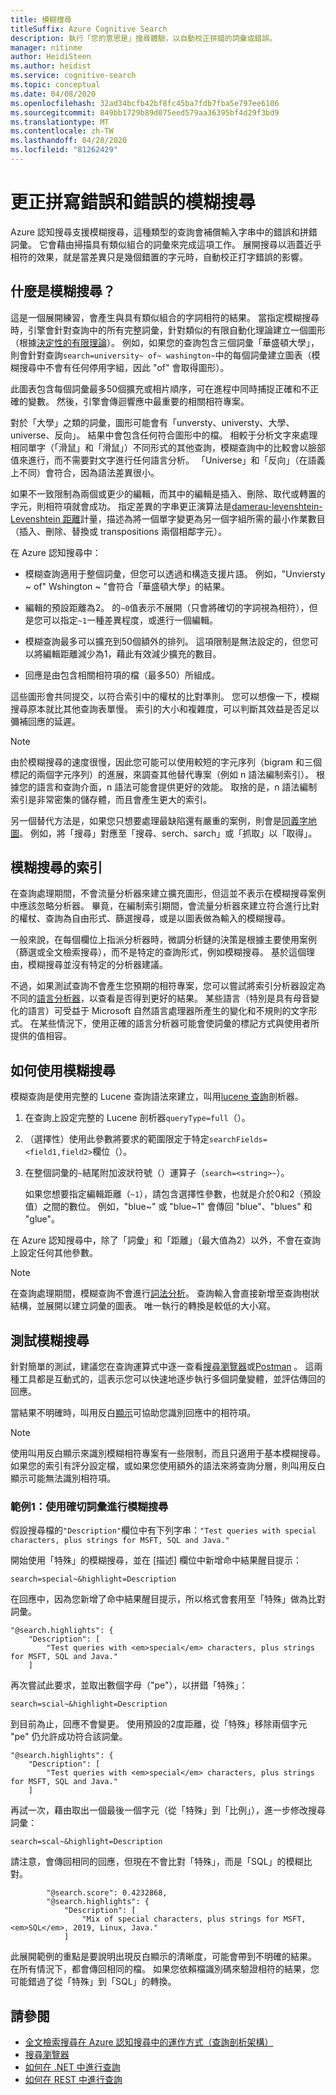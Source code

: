 ```yaml
---
title: 模糊搜尋
titleSuffix: Azure Cognitive Search
description: 執行「您的意思是」搜尋體驗，以自動校正拼錯的詞彙或錯誤。
manager: nitinme
author: HeidiSteen
ms.author: heidist
ms.service: cognitive-search
ms.topic: conceptual
ms.date: 04/08/2020
ms.openlocfilehash: 32ad34bcfb42bf8fc45ba7fdb7fba5e797ee6106
ms.sourcegitcommit: 849bb1729b89d075eed579aa36395bf4d29f3bd9
ms.translationtype: MT
ms.contentlocale: zh-TW
ms.lasthandoff: 04/28/2020
ms.locfileid: "81262429"
---
```

# <a name="fuzzy-search-to-correct-misspellings-and-typos"></a>更正拼寫錯誤和錯誤的模糊搜尋

Azure 認知搜尋支援模糊搜尋，這種類型的查詢會補償輸入字串中的錯誤和拼錯詞彙。 它會藉由掃描具有類似組合的詞彙來完成這項工作。 展開搜尋以涵蓋近乎相符的效果，就是當差異只是幾個錯置的字元時，自動校正打字錯誤的影響。 

## <a name="what-is-fuzzy-search"></a>什麼是模糊搜尋？

這是一個展開練習，會產生與具有類似組合的字詞相符的結果。 當指定模糊搜尋時，引擎會針對查詢中的所有完整詞彙，針對類似的有限自動化理論建立一個圖形（根據[決定性的有限理論](https://en.wikipedia.org/wiki/Deterministic_finite_automaton)）。 例如，如果您的查詢包含三個詞彙「華盛頓大學」，則會針對查詢`search=university~ of~ washington~`中的每個詞彙建立圖表（模糊搜尋中不會有任何停用字組，因此 "of" 會取得圖形）。

此圖表包含每個詞彙最多50個擴充或相片順序，可在進程中同時捕捉正確和不正確的變數。 然後，引擎會傳迴響應中最重要的相關相符專案。 

對於「大學」之類的詞彙，圖形可能會有「unversty、universty、大學、universe、反向」。 結果中會包含任何符合圖形中的檔。 相較于分析文字來處理相同單字（「滑鼠」和「滑鼠」）不同形式的其他查詢，模糊查詢中的比較會以臉部值來進行，而不需要對文字進行任何語言分析。 「Universe」和「反向」（在語義上不同）會符合，因為語法差異很小。

如果不一致限制為兩個或更少的編輯，而其中的編輯是插入、刪除、取代或轉置的字元，則相符項就會成功。 指定差異的字串更正演算法是[damerau-levenshtein-Levenshtein 距離](https://en.wikipedia.org/wiki/Damerau%E2%80%93Levenshtein_distance)計量，描述為將一個單字變更為另一個字組所需的最小作業數目（插入、刪除、替換或 transpositions 兩個相鄰字元）。 

在 Azure 認知搜尋中：

+ 模糊查詢適用于整個詞彙，但您可以透過和構造支援片語。 例如，"Unviersty ~ of" Wshington ~ "會符合「華盛頓大學」的結果。

+ 編輯的預設距離為2。 的`~0`值表示不展開（只會將確切的字詞視為相符），但是您可以指定`~1`一種差異程度，或進行一個編輯。 

+ 模糊查詢最多可以擴充到50個額外的排列。 這項限制是無法設定的，但您可以將編輯距離減少為1，藉此有效減少擴充的數目。

+ 回應是由包含相關相符項的檔（最多50）所組成。

這些圖形會共同提交，以符合索引中的權杖的比對準則。 您可以想像一下，模糊搜尋原本就比其他查詢表單慢。 索引的大小和複雜度，可以判斷其效益是否足以彌補回應的延遲。

> [!NOTE]
> 由於模糊搜尋的速度很慢，因此您可能可以使用較短的字元序列（bigram 和三個標記的兩個字元序列）的進展，來調查其他替代專案（例如 n 語法編制索引）。 根據您的語言和查詢介面，n 語法可能會提供更好的效能。 取捨的是，n 語法編制索引是非常密集的儲存體，而且會產生更大的索引。
>
> 另一個替代方法是，如果您只想要處理最缺陷還有嚴重的案例，則會是[同義字地圖](search-synonyms.md)。 例如，將「搜尋」對應至「搜尋、serch、sarch」或「抓取」以「取得」。

## <a name="indexing-for-fuzzy-search"></a>模糊搜尋的索引

在查詢處理期間，不會流量分析器來建立擴充圖形，但這並不表示在模糊搜尋案例中應該忽略分析器。 畢竟，在編制索引期間，會流量分析器來建立符合進行比對的權杖、查詢為自由形式、篩選搜尋，或是以圖表做為輸入的模糊搜尋。 

一般來說，在每個欄位上指派分析器時，微調分析鏈的決策是根據主要使用案例（篩選或全文檢索搜尋），而不是特定的查詢形式，例如模糊搜尋。 基於這個理由，模糊搜尋並沒有特定的分析器建議。 

不過，如果測試查詢不會產生您預期的相符專案，您可以嘗試將索引分析器設定為不同的[語言分析器](index-add-language-analyzers.md)，以查看是否得到更好的結果。 某些語言（特別是具有母音變化的語言）可受益于 Microsoft 自然語言處理器所產生的變化和不規則的文字形式。 在某些情況下，使用正確的語言分析器可能會使詞彙的標記方式與使用者所提供的值相容。

## <a name="how-to-use-fuzzy-search"></a>如何使用模糊搜尋

模糊查詢是使用完整的 Lucene 查詢語法來建立，叫用[lucene 查詢](https://lucene.apache.org/core/6_6_1/queryparser/org/apache/lucene/queryparser/classic/package-summary.html)剖析器。

1. 在查詢上設定完整的 Lucene 剖析器`queryType=full`（）。

1. （選擇性）使用此參數將要求的範圍限定于特定`searchFields=<field1,field2>`欄位（）。 

1. 在整個詞彙的`~`結尾附加波狀符號（）運算子（`search=<string>~`）。

   如果您想要指定編輯距離（`~1`），請包含選擇性參數，也就是介於0和2（預設值）之間的數位。 例如，"blue~" 或 "blue~1" 會傳回 "blue"、"blues" 和 "glue"。

在 Azure 認知搜尋中，除了「詞彙」和「距離」（最大值為2）以外，不會在查詢上設定任何其他參數。

> [!NOTE]
> 在查詢處理期間，模糊查詢不會進行[詞法分析](search-lucene-query-architecture.md#stage-2-lexical-analysis)。 查詢輸入會直接新增至查詢樹狀結構，並展開以建立詞彙的圖表。 唯一執行的轉換是較低的大小寫。

## <a name="testing-fuzzy-search"></a>測試模糊搜尋

針對簡單的測試，建議您在查詢運算式中逐一查看[搜尋瀏覽器](search-explorer.md)或[Postman](search-get-started-postman.md) 。 這兩種工具都是互動式的，這表示您可以快速地逐步執行多個詞彙變體，並評估傳回的回應。

當結果不明確時，叫用反白[顯示](search-pagination-page-layout.md#hit-highlighting)可協助您識別回應中的相符項。 

> [!Note]
> 使用叫用反白顯示來識別模糊相符專案有一些限制，而且只適用于基本模糊搜尋。 如果您的索引有評分設定檔，或如果您使用額外的語法來將查詢分層，則叫用反白顯示可能無法識別相符項。 

### <a name="example-1-fuzzy-search-with-the-exact-term"></a>範例1：使用確切詞彙進行模糊搜尋

假設搜尋檔的`"Description"`欄位中有下列字串：`"Test queries with special characters, plus strings for MSFT, SQL and Java."`

開始使用「特殊」的模糊搜尋，並在 [描述] 欄位中新增命中結果醒目提示：

    search=special~&highlight=Description

在回應中，因為您新增了命中結果醒目提示，所以格式會套用至「特殊」做為比對詞彙。

    "@search.highlights": {
        "Description": [
            "Test queries with <em>special</em> characters, plus strings for MSFT, SQL and Java."
        ]

再次嘗試此要求，並取出數個字母（"pe"），以拼錯「特殊」：

    search=scial~&highlight=Description

到目前為止，回應不會變更。 使用預設的2度距離，從「特殊」移除兩個字元 "pe" 仍允許成功符合該詞彙。

    "@search.highlights": {
        "Description": [
            "Test queries with <em>special</em> characters, plus strings for MSFT, SQL and Java."
        ]

再試一次，藉由取出一個最後一個字元（從「特殊」到「比例」），進一步修改搜尋詞彙：

    search=scal~&highlight=Description

請注意，會傳回相同的回應，但現在不會比對「特殊」，而是「SQL」的模糊比對。

            "@search.score": 0.4232868,
            "@search.highlights": {
                "Description": [
                    "Mix of special characters, plus strings for MSFT, <em>SQL</em>, 2019, Linux, Java."
                ]

此展開範例的重點是要說明出現反白顯示的清晰度，可能會帶到不明確的結果。 在所有情況下，都會傳回相同的檔。 如果您依賴檔識別碼來驗證相符的結果，您可能錯過了從「特殊」到「SQL」的轉換。

## <a name="see-also"></a>請參閱

+ [全文檢索搜尋在 Azure 認知搜尋中的運作方式（查詢剖析架構）](search-lucene-query-architecture.md)
+ [搜尋瀏覽器](search-explorer.md)
+ [如何在 .NET 中進行查詢](search-query-dotnet.md)
+ [如何在 REST 中進行查詢](search-create-index-rest-api.md)
